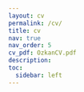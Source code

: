 ```yaml
---
layout: cv
permalink: /cv/
title: cv
nav: true
nav_order: 5
cv_pdf: OzkanCV.pdf
description:
toc:
  sidebar: left
---
```

